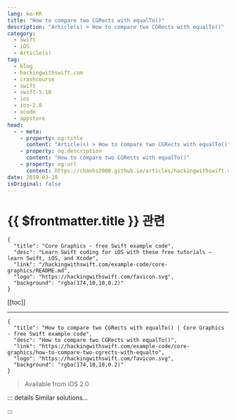 ```yaml
---
lang: ko-KR
title: "How to compare two CGRects with equalTo()"
description: "Article(s) > How to compare two CGRects with equalTo()"
category:
  - Swift
  - iOS
  - Article(s)
tag: 
  - blog
  - hackingwithswift.com
  - crashcourse
  - swift
  - swift-5.10
  - ios
  - ios-2.0
  - xcode
  - appstore
head:
  - - meta:
    - property: og:title
      content: "Article(s) > How to compare two CGRects with equalTo()"
    - property: og:description
      content: "How to compare two CGRects with equalTo()"
    - property: og:url
      content: https://chanhi2000.github.io/articles/hackingwithswift.com/example-code/core-graphics/how-to-compare-two-cgrects-with-equalto.html
date: 2019-03-28
isOriginal: false
---
```


# {{ $frontmatter.title }} 관련

```component VPCard
{
  "title": "Core Graphics - free Swift example code",
  "desc": "Learn Swift coding for iOS with these free tutorials – learn Swift, iOS, and Xcode",
  "link": "/hackingwithswift.com/example-code/core-graphics/README.md",
  "logo": "https://hackingwithswift.com/favicon.svg",
  "background": "rgba(174,10,10,0.2)"
}
```

[[toc]]

---

```component VPCard
{
  "title": "How to compare two CGRects with equalTo() | Core Graphics - free Swift example code",
  "desc": "How to compare two CGRects with equalTo()",
  "link": "https://hackingwithswift.com/example-code/core-graphics/how-to-compare-two-cgrects-with-equalto",
  "logo": "https://hackingwithswift.com/favicon.svg",
  "background": "rgba(174,10,10,0.2)"
}
```

> Available from iOS 2.0

<!-- TODO: 작성 -->

<!-- 
You could compare two `CGRect` values by evaluating their X, Y, width and height values, but there's a much faster way: `equalTo()`. This takes two rects as its only two parameters and returns true if they are the same, or false otherwise.

Here's an example:

```swift
let rect1 = CGRect(x: 64, y: 64, width: 128, height: 128)
let rect2 = CGRect(x: 256, y: 256, width: 128, height: 128)

if rect1.equalTo(rect2) {
    // rects equal!
} else {
    // rects not equal
}
```

-->

::: details Similar solutions…

<!--
/example-code/language/how-to-compare-two-tuples-for-equality">How to compare two tuples for equality 
/example-code/language/how-to-compare-dates">How to compare dates 
/quick-start/swiftui/two-way-bindings-in-swiftui">Two-way bindings in SwiftUI 
/example-code/language/how-to-use-the-zip-function-to-join-two-arrays">How to use the zip() function to join two arrays 
/example-code/core-graphics/how-to-calculate-the-distance-between-two-cgpoints">How to calculate the distance between two CGPoints</a>
-->

:::

